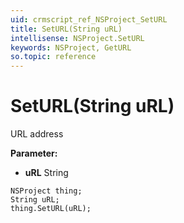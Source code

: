 ```yaml
---
uid: crmscript_ref_NSProject_SetURL
title: SetURL(String uRL)
intellisense: NSProject.SetURL
keywords: NSProject, GetURL
so.topic: reference
---
```


# SetURL(String uRL)

URL address

**Parameter:** 
* **uRL** String

```crmscript
NSProject thing;
String uRL;
thing.SetURL(uRL);
```

